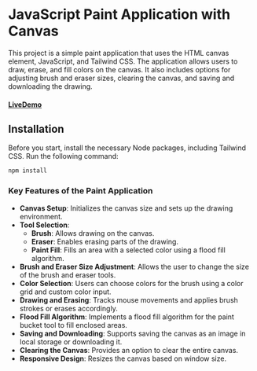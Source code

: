 # JavaScript Paint Application with Canvas

This project is a simple paint application that uses the HTML canvas element, JavaScript, and Tailwind CSS. The application allows users to draw, erase, and fill colors on the canvas. It also includes options for adjusting brush and eraser sizes, clearing the canvas, and saving and downloading the drawing.

#### [LiveDemo](https://thd-dev.github.io/Paint-Application/)

## Installation

Before you start, install the necessary Node packages, including Tailwind CSS. Run the following command:

```bash
npm install
```

### Key Features of the Paint Application

- **Canvas Setup**: Initializes the canvas size and sets up the drawing environment.
- **Tool Selection**:
  - **Brush**: Allows drawing on the canvas.
  - **Eraser**: Enables erasing parts of the drawing.
  - **Paint Fill**: Fills an area with a selected color using a flood fill algorithm.
- **Brush and Eraser Size Adjustment**: Allows the user to change the size of the brush and eraser tools.
- **Color Selection**: Users can choose colors for the brush using a color grid and custom color input.
- **Drawing and Erasing**: Tracks mouse movements and applies brush strokes or erases accordingly.
- **Flood Fill Algorithm**: Implements a flood fill algorithm for the paint bucket tool to fill enclosed areas.
- **Saving and Downloading**: Supports saving the canvas as an image in local storage or downloading it.
- **Clearing the Canvas**: Provides an option to clear the entire canvas.
- **Responsive Design**: Resizes the canvas based on window size.
